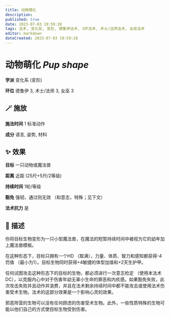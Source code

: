 ```yaml
---
title: 动物萌化
description: 
published: true
date: 2023-07-03 19:59:28
tags: 法术, 变化系, 变形, 德鲁伊法术, 3环法术, 术士/法师法术, 女巫法术
editor: markdown
dateCreated: 2023-07-03 19:59:28
---
```


# **动物萌化** *Pup shape*

**学派** 变化系 (变形) 

**环位** 德鲁伊 3, 术士/法师 3, 女巫 3

## 🪄 施放

**施法时间** 1 标准动作

**成分** 语言, 姿势, 材料

## ✨ 效果 

**目标** 一只动物或魔法兽 

**距离** 近距 (25尺+5尺/2等级)  

**持续时间** 1轮/等级 

**豁免** 强韧，通过则无效 （和意志，特殊；见下文）

**法术抗力** 是

## 📖 描述

你将目标生物变形为一只小型魔法兽，在魔法的短暂持续时间中被视为它的幼年加上魔法兽模板。

在这种形态下，目标只拥有一个HD （取满），力量、体质、智力和感知都获得-4罚值 （最小为1）。目标生物同时获得+4敏捷的体型加值和+2天生护甲。

任何试图攻击这种形态下的目标的生物，都必须进行一次意志检定 （使用本法术DC），以克服内心中对于伤害年幼无辜小生命的罪恶和内疚感。如果豁免失败，此次攻击失败并且动作并浪费，并且在法术剩余持续时间中都不能攻击或使用法术伤害受术生物。法术的这部分效果是一个影响心灵的效果。

邪恶阵营的生物可以没有任何顾虑的伤害受术生物。此外，一些性质特殊的生物可能以他们自己的方式使目标生物受到伤害。
    